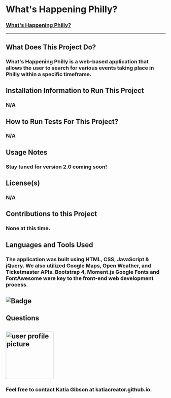
# What's Happening Philly?
### [What's Happening Philly?](https://katiacreator.github.io/What-s-Happening-Philly/)
---
## What Does This Project Do?
### What's Happening Philly is a web-based application that allows the user to search for various events taking place in Philly within a specific timeframe.
## Installation Information to Run This Project
### N/A
## How to Run Tests For This Project?
### N/A
## Usage Notes
### Stay tuned for version 2.0 coming soon!
## License(s)
### N/A
## Contributions to this Project
### None at this time.
## Languages and Tools Used
### The application was built using HTML, CSS, JavaScript & jQuery. We also utilized Google Maps, Open Weather, and Ticketmaster APIs. Bootstrap 4, Moment.js Google Fonts and FontAwesome were key to the front-end web development process. 
## ![Badge](https://img.shields.io/badge/version-version1.0-green)
## Questions
## <img src = "https://avatars3.githubusercontent.com/u/57377678?v=4" alt = "user profile picture" width = "150"/>
### Feel free to contact Katia Gibson at katiacreator.github.io.

